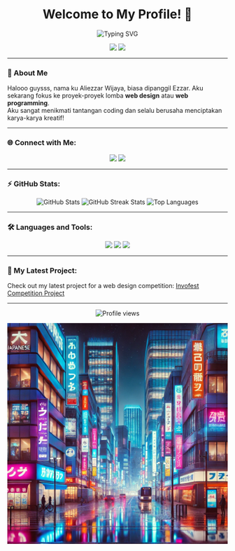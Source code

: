 <h1 align="center">Welcome to My Profile! 🌆</h1>

<p align="center">
  <img src="https://readme-typing-svg.herokuapp.com?font=Fira+Code&size=20&duration=3300&color=00FFFF&center=true&vCenter=true&lines=Hello+there!+I'm+Aliezzar+Wijaya;Call+me+Ezzar;Logic+%26+Programming+Enthusiast" alt="Typing SVG" />
</p>

<p align="center">
  <img src="https://img.shields.io/github/followers/Aliezzar?label=Follow%20Me&style=social" />
  <img src="https://img.shields.io/github/stars/Aliezzar?style=social" />
</p>

---

### 🌟 About Me

Halooo guysss, nama ku Aliezzar Wijaya, biasa dipanggil Ezzar. Aku sekarang fokus ke proyek-proyek lomba **web design** atau **web programming**.  
Aku sangat menikmati tantangan coding dan selalu berusaha menciptakan karya-karya kreatif!

---

### 🌐 Connect with Me:
<p align="center">
  <a href="https://x.com/AliezzarWijaya1"><img src="https://img.shields.io/badge/Twitter-1DA1F2?logo=twitter&logoColor=white&style=for-the-badge" /></a>
  <a href="https://www.instagram.com/aliezzar42/"><img src="https://img.shields.io/badge/Instagram-E4405F?logo=instagram&logoColor=white&style=for-the-badge" /></a>
</p>

---

### ⚡ GitHub Stats:
<p align="center">
  <img src="https://github-readme-stats.vercel.app/api?username=Aliezzar&show_icons=true&theme=tokyonight" alt="GitHub Stats" />
  <img src="https://github-readme-streak-stats.herokuapp.com/?user=Aliezzar&theme=tokyonight" alt="GitHub Streak Stats" />
  <img src="https://github-readme-stats.vercel.app/api/top-langs/?username=Aliezzar&layout=compact&theme=tokyonight" alt="Top Languages" />
</p>

---

### 🛠️ Languages and Tools:
<p align="center">
  <img src="https://img.shields.io/badge/HTML5-E34F26?style=for-the-badge&logo=html5&logoColor=white" />
  <img src="https://img.shields.io/badge/CSS3-1572B6?style=for-the-badge&logo=css3&logoColor=white" />
  <img src="https://img.shields.io/badge/JavaScript-F7DF1E?style=for-the-badge&logo=javascript&logoColor=black" />
</p>

---

### 🚀 My Latest Project:
Check out my latest project for a web design competition:
[Invofest Competition Project](https://github.com/Aliezzar/invofest-compe)

---

<p align="center">
  <img src="https://komarev.com/ghpvc/?username=Aliezzar&style=flat-square&color=blue" alt="Profile views" />
</p>

<p align="center">
  <img src="https://github.com/Aliezzar/Aliezzar/blob/main/d.jpg" alt="Aesthetic Japanese Modern City" />
</p>
